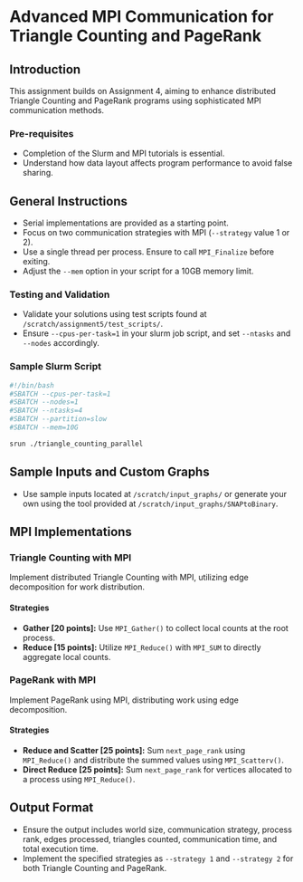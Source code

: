 # Advanced MPI Communication for Triangle Counting and PageRank

## Introduction

This assignment builds on Assignment 4, aiming to enhance distributed Triangle Counting and PageRank programs using sophisticated MPI communication methods.

### Pre-requisites

- Completion of the Slurm and MPI tutorials is essential.
- Understand how data layout affects program performance to avoid false sharing.

## General Instructions

- Serial implementations are provided as a starting point.
- Focus on two communication strategies with MPI (`--strategy` value 1 or 2).
- Use a single thread per process. Ensure to call `MPI_Finalize` before exiting.
- Adjust the `--mem` option in your script for a 10GB memory limit.

### Testing and Validation

- Validate your solutions using test scripts found at `/scratch/assignment5/test_scripts/`.
- Ensure `--cpus-per-task=1` in your slurm job script, and set `--ntasks` and `--nodes` accordingly.

### Sample Slurm Script

```bash
#!/bin/bash
#SBATCH --cpus-per-task=1
#SBATCH --nodes=1
#SBATCH --ntasks=4
#SBATCH --partition=slow
#SBATCH --mem=10G

srun ./triangle_counting_parallel
```

## Sample Inputs and Custom Graphs

- Use sample inputs located at `/scratch/input_graphs/` or generate your own using the tool provided at `/scratch/input_graphs/SNAPtoBinary`.

## MPI Implementations

### Triangle Counting with MPI

Implement distributed Triangle Counting with MPI, utilizing edge decomposition for work distribution.

#### Strategies

- **Gather [20 points]:** Use `MPI_Gather()` to collect local counts at the root process.
- **Reduce [15 points]:** Utilize `MPI_Reduce()` with `MPI_SUM` to directly aggregate local counts.

### PageRank with MPI

Implement PageRank using MPI, distributing work using edge decomposition.

#### Strategies

- **Reduce and Scatter [25 points]:** Sum `next_page_rank` using `MPI_Reduce()` and distribute the summed values using `MPI_Scatterv()`.
- **Direct Reduce [25 points]:** Sum `next_page_rank` for vertices allocated to a process using `MPI_Reduce()`.

## Output Format

- Ensure the output includes world size, communication strategy, process rank, edges processed, triangles counted, communication time, and total execution time.
- Implement the specified strategies as `--strategy 1` and `--strategy 2` for both Triangle Counting and PageRank.
